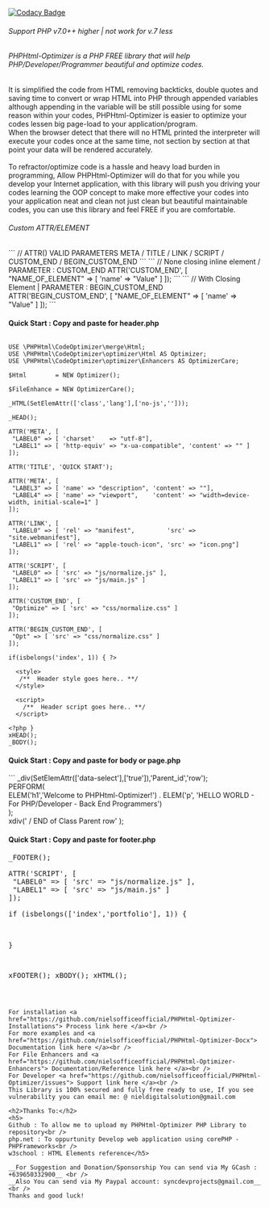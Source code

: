 [![Codacy Badge](https://app.codacy.com/project/badge/Grade/9aa969ea8b1642588110cc72dd308343)](https://www.codacy.com/gh/nielsofficeofficial/PHPHtml-Optimizer/dashboard?utm_source=github.com&amp;utm_medium=referral&amp;utm_content=nielsofficeofficial/PHPHtml-Optimizer&amp;utm_campaign=Badge_Grade)

<h6>Support PHP v7.0++ higher | not work for v.7 less</h6>
<h6>PHPHtml-Optimizer is a PHP FREE library that will help PHP/Developer/Programmer beautiful and optimize codes. </h6>
<p>It is simplified the code from HTML removing backticks, double quotes and saving time to convert or wrap HTML into PHP through appended variables although appending in the variable will be still possible using for some reason within your codes, PHPHtml-Optimizer is easier to optimize your codes lessen big page-load to your application/program.<br />
When the browser detect that there will no HTML printed the interpreter will execute your codes once at the same time, not section by section at that point your data will be rendered accurately.<br /><br />
To refractor/optimize code is a hassle and heavy load burden in programming, Allow PHPHtml-Optimizer will do that for you while you develop your Internet application, with this library will push you driving your codes learning the OOP concept to make more effective your codes into your application neat and clean not just clean but beautiful maintainable codes, you can use this library and feel FREE if you are comfortable.    
</p>

<h6>Custom ATTR/ELEMENT</h6>
```
// ATTR() VALID PARAMETERS
META / TITLE / LINK / SCRIPT / CUSTOM_END / BEGIN_CUSTOM_END
```
```
// None closing inline element / PARAMETER : CUSTOM_END
ATTR('CUSTOM_END', [
 "NAME_OF_ELEMENT" => [ 'name' => "Value" ]
]);
```
```
// With Closing Element | PARAMETER : BEGIN_CUSTOM_END	
ATTR('BEGIN_CUSTOM_END', [
 "NAME_OF_ELEMENT" => [ 'name' => "Value" ]
]);
```

<h4>Quick Start : <span>Copy and paste for header.php</span> </h4>

```

USE \PHPHtml\CodeOptimizer\merge\Html;
USE \PHPHtml\CodeOptimizer\optimizer\Html AS Optimizer;
USE \PHPHtml\CodeOptimizer\optimizer\Enhancers AS OptimizerCare; 

$Html 		 = NEW Optimizer();

$FileEnhance = NEW OptimizerCare();

_HTML(SetElemAttr(['class','lang'],['no-js','']));

_HEAD();

ATTR('META', [
 "LABEL0" => [ 'charset'    => "utf-8"],
 "LABEL1" => [ 'http-equiv' => "x-ua-compatible", 'content' => "" ]
]); 

ATTR('TITLE', 'QUICK START'); 

ATTR('META', [
 "LABEL3" => [ 'name' => "description", 'content' => ""],
 "LABEL4" => [ 'name' => "viewport",    'content' => "width=device-width, initial-scale=1" ]
]); 

ATTR('LINK', [ 
 "LABEL0" => [ 'rel' => "manifest", 		'src' => "site.webmanifest"],
 "LABEL1" => [ 'rel' => "apple-touch-icon", 'src' => "icon.png"]
]); 

ATTR('SCRIPT', [
 "LABEL0" => [ 'src' => "js/normalize.js" ],
 "LABEL1" => [ 'src' => "js/main.js" ]
]);

ATTR('CUSTOM_END', [
 "Optimize" => [ 'src' => "css/normalize.css" ]
]);

ATTR('BEGIN_CUSTOM_END', [ 
 "Opt" => [ 'src' => "css/normalize.css" ]
]);

if(isbelongs('index', 1)) { ?>

  <style> 
   /**  Header style goes here.. **/
  </style>

  <script> 
    /**  Header script goes here.. **/
  </script>

<?php } 
xHEAD();
_BODY();

```

<h4>Quick Start : <span>Copy and paste for body or page.php</span> </h4>
```
_div(SetElemAttr(['data-select'],['true']),'Parent_id','row');<br />
 PERFORM(<br />
  ELEM('h1','Welcome to PHPHtml-Optimizer!') .
  ELEM('p', 'HELLO WORLD - For PHP/Developer - Back End Programmers') <br />
 );<br />
xdiv(' / END of Class Parent row' );
</pre>

<h4>Quick Start : <span>Copy and paste for footer.php</span> </h4>
<pre>
_FOOTER();<br />
ATTR('SCRIPT', [
 "LABEL0" => [ 'src' => "js/normalize.js" ],
 "LABEL1" => [ 'src' => "js/main.js" ]
]);<br />
if (isbelongs(['index','portfolio'], 1)) {
 <script> 
    /**  Header script goes here.. **/
 </script>

}

xFOOTER();
xBODY();
xHTML();
```

For installation <a href="https://github.com/nielsofficeofficial/PHPHtml-Optimizer-Installations"> Process link here </a><br /> 
For more examples and <a href="https://github.com/nielsofficeofficial/PHPHtml-Optimizer-Docx"> Documentation link here </a><br /> 
For File Enhancers and <a href="https://github.com/nielsofficeofficial/PHPHtml-Optimizer-Enhancers"> Documentation/Reference link here </a><br /> 
For Developer <a href="https://github.com/nielsofficeofficial/PHPHtml-Optimizer/issues"> Support link here </a><br /> 
This Library is 100% secured and fully free ready to use, If you see vulnerability you can email me: @ nieldigitalsolution@gmail.com

<h2>Thanks To:</h2>
<h5>
Github : To allow me to upload my PHPHtml-Optimizer PHP Library to repository<br /> 
php.net : To oppurtunity Develop web application using corePHP - PHPFrameworks<br />
w3school : HTML Elements reference</h5>

__For Suggestion and Donation/Sponsorship You can send via My GCash : +639650332900__ <br />
__Also You can send via My Paypal account: syncdevprojects@gmail.com__ <br />
Thanks and good luck! 

